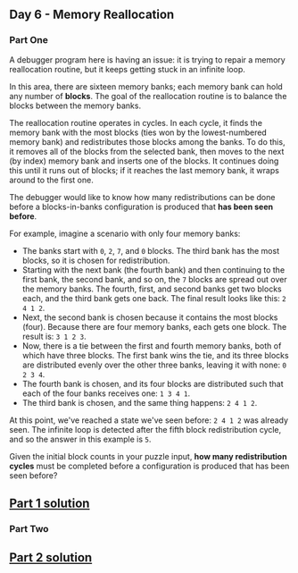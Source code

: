 ## Day 6 - Memory Reallocation

### Part One

A debugger program here is having an issue: it is trying to repair a memory reallocation routine,
but it keeps getting stuck in an infinite loop.

In this area, there are sixteen memory banks; each memory bank can hold any number of **blocks**.
The goal of the reallocation routine is to balance the blocks between the memory banks.

The reallocation routine operates in cycles. In each cycle, it finds the memory bank with
the most blocks (ties won by the lowest-numbered memory bank) and redistributes those blocks
among the banks. To do this, it removes all of the blocks from the selected bank, then moves to
the next (by index) memory bank and inserts one of the blocks. It continues doing this until it
runs out of blocks; if it reaches the last memory bank, it wraps around to the first one.

The debugger would like to know how many redistributions can be done before a blocks-in-banks
configuration is produced that **has been seen before**.

For example, imagine a scenario with only four memory banks:

 * The banks start with `0`, `2`, `7`, and `0` blocks. The third bank has the most blocks,
    so it is chosen for redistribution.
 * Starting with the next bank (the fourth bank) and then continuing to the first bank,
    the second bank, and so on, the `7` blocks are spread out over the memory banks. The fourth,
    first, and second banks get two blocks each, and the third bank gets one back. The final result
    looks like this: `2 4 1 2`.
 * Next, the second bank is chosen because it contains the most blocks (four). Because there are
    four memory banks, each gets one block. The result is: `3 1 2 3`.
 * Now, there is a tie between the first and fourth memory banks, both of which have three blocks.
    The first bank wins the tie, and its three blocks are distributed evenly over the other three
    banks, leaving it with none: `0 2 3 4`.
 * The fourth bank is chosen, and its four blocks are distributed such that each of the four banks
    receives one: `1 3 4 1`.
 * The third bank is chosen, and the same thing happens: `2 4 1 2`.

At this point, we've reached a state we've seen before: `2 4 1 2` was already seen.
The infinite loop is detected after the fifth block redistribution cycle, and so the answer
in this example is `5`.

Given the initial block counts in your puzzle input, **how many redistribution cycles**
must be completed before a configuration is produced that has been seen before?

[Part 1 solution][1]
--------------------

### Part Two


[Part 2 solution][2]
--------------------


[1]: part_1.py
[2]: part_2.py
